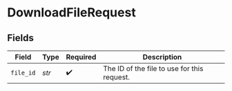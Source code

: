 # DownloadFileRequest


## Fields

| Field                                       | Type                                        | Required                                    | Description                                 |
| ------------------------------------------- | ------------------------------------------- | ------------------------------------------- | ------------------------------------------- |
| `file_id`                                   | *str*                                       | :heavy_check_mark:                          | The ID of the file to use for this request. |